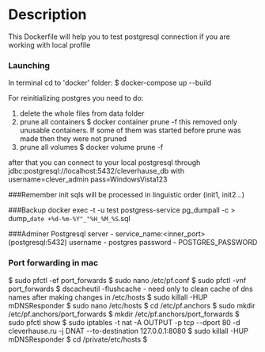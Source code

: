 # Description
This Dockerfile will help you to test postgresql connection if you are working with local profile


### Launching
 In terminal cd to 'docker' folder:
$ docker-compose up --build

For reinitializing postgres you need to do:
1) delete the whole files from data folder
2) prune all containers
$ docker container prune -f
this removed only unusable containers. If some of them was started before
prune was made then they were not pruned
3) prune all volumes
$ docker volume prune -f

after that you can connect to your local postgresql through
jdbc:postgresql://localhost:5432/cleverhause_db
with 
username=clever_admin
pass=WindowsVista123

###Remember
init sqls will be processed in linguistic order (init1, init2...)

###Backup
docker exec -t -u test postgress-service pg_dumpall -c > dump_`date +%d-%m-%Y"_"%H_%M_%S`.sql

###Adminer
Postgresql
server - service_name:<inner_port> (postgresql:5432)
username - postgres
password - POSTGRES_PASSWORD

### Port forwarding in mac
$ sudo pfctl -ef port_forwards
$ sudo nano /etc/pf.conf
$ sudo pfctl -vnf port_forwards
$ dscacheutil -flushcache - need only to clean cache of dns names after making changes in /etc/hosts
$ sudo killall -HUP mDNSResponder
$ sudo nano /etc/hosts
$ cd /etc/pf.anchors
$ sudo mkdir /etc/pf.anchors/port_forwards
$ mkdir /etc/pf.anchors/port_forwards
$ sudo pfctl show
$ sudo iptables -t nat -A OUTPUT -p tcp --dport 80 -d cleverhause.ru -j DNAT --to-destination 127.0.0.1:8080
$ sudo killall -HUP mDNSResponder
$ cd /private/etc/hosts
$ 
